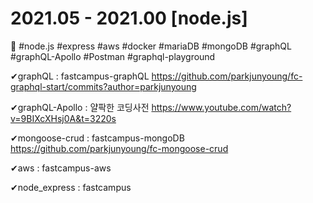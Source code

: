 # 2021.05 - 2021.00 [node.js]

🚀 #node.js #express #aws #docker #mariaDB #mongoDB #graphQL #graphQL-Apollo #Postman #graphql-playground

✔graphQL : fastcampus-graphQL https://github.com/parkjunyoung/fc-graphql-start/commits?author=parkjunyoung

✔graphQL-Apollo : 얄팍한 코딩사전 https://www.youtube.com/watch?v=9BIXcXHsj0A&t=3220s

✔mongoose-crud : fastcampus-mongoDB https://github.com/parkjunyoung/fc-mongoose-crud

✔aws : fastcampus-aws

✔node_express : fastcampus
